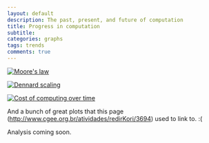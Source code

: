 ```yaml
---
layout: default
description: The past, present, and future of computation
title: Progress in computation
subtitle: 
categories: graphs
tags: trends
comments: true
---
```


[![Moore's law](http://upload.wikimedia.org/wikipedia/commons/0/00/Transistor_Count_and_Moore%27s_Law_-_2011.svg)](http://en.wikipedia.org/wiki/Moore's_law)

[![Dennard scaling](http://www.extremetech.com/wp-content/uploads/2015/04/CPU-Scaling.jpg)](http://www.extremetech.com/extreme/203490-moores-law-is-dead-long-live-moores-law)

[![Cost of computing over time](http://www.extremetech.com/wp-content/uploads/2015/04/MooresLaw2.png)](http://www.extremetech.com/extreme/203490-moores-law-is-dead-long-live-moores-law)

And a bunch of great plots that this page (http://www.cgee.org.br/atividades/redirKori/3694) used to link to. :(

Analysis coming soon.